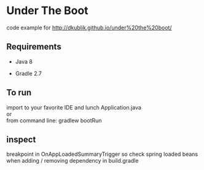 Under The Boot
===============

code example for http://dkublik.github.io/under%20the%20boot/


## Requirements

* Java 8

* Gradle 2.7

## To run
import to your favorite IDE and lunch Application.java  
or  
from command line: gradlew bootRun


## inspect
breakpoint in OnAppLoadedSummaryTrigger so check spring loaded beans when adding / removing dependency in build.gradle


